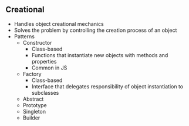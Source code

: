 ## Creational

* Handles object creational mechanics
* Solves the problem by controlling the creation process of an object
* Patterns
  * Constructor
    * Class-based
    * Functions that instantiate new objects with methods and properties
    * Common in JS
  * Factory
    * Class-based
    * Interface that delegates responsibility of object instantiation to subclasses
  * Abstract
  * Prototype
  * Singleton
  * Builder